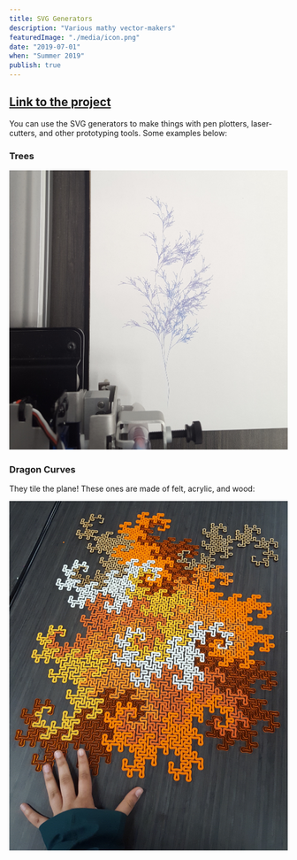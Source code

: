 ```yaml
---
title: SVG Generators
description: "Various mathy vector-makers"
featuredImage: "./media/icon.png"
date: "2019-07-01"
when: "Summer 2019"
publish: true
---
```


## [Link to the project](https://shefalinayak.github.io/svg-generators/)

You can use the SVG generators to make things with pen plotters, laser-cutters, and other prototyping tools. Some examples below:

### Trees

![axidrawn lindenmayer tree](./media/axidraw-tree.jpg)

### Dragon Curves

They tile the plane! These ones are made of felt, acrylic, and wood:

![lasercut dragon curves](./media/dragon-curves.jpg)
